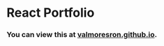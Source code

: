 # React Portfolio

### You can view this at [valmoresron.github.io](https://valmoresron.github.io/).

